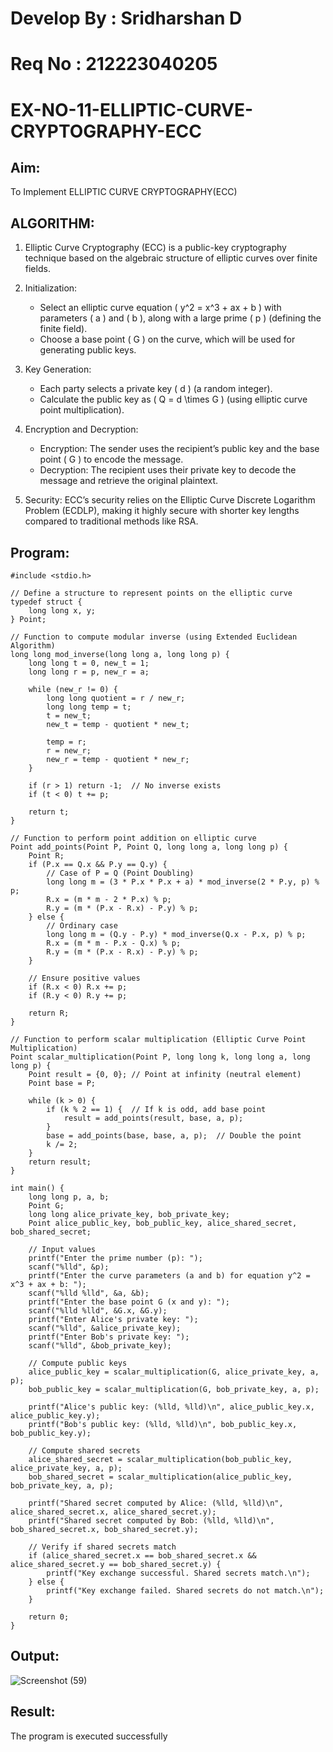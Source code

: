 # Develop By :   Sridharshan D
# Req No : 212223040205
# EX-NO-11-ELLIPTIC-CURVE-CRYPTOGRAPHY-ECC

## Aim:
To Implement ELLIPTIC CURVE CRYPTOGRAPHY(ECC)


## ALGORITHM:

1. Elliptic Curve Cryptography (ECC) is a public-key cryptography technique based on the algebraic structure of elliptic curves over finite fields.

2. Initialization:
   - Select an elliptic curve equation \( y^2 = x^3 + ax + b \) with parameters \( a \) and \( b \), along with a large prime \( p \) (defining the finite field).
   - Choose a base point \( G \) on the curve, which will be used for generating public keys.

3. Key Generation:
   - Each party selects a private key \( d \) (a random integer).
   - Calculate the public key as \( Q = d \times G \) (using elliptic curve point multiplication).

4. Encryption and Decryption:
   - Encryption: The sender uses the recipient’s public key and the base point \( G \) to encode the message.
   - Decryption: The recipient uses their private key to decode the message and retrieve the original plaintext.

5. Security: ECC’s security relies on the Elliptic Curve Discrete Logarithm Problem (ECDLP), making it highly secure with shorter key lengths compared to traditional methods like RSA.

## Program:
```
#include <stdio.h>

// Define a structure to represent points on the elliptic curve
typedef struct {
    long long x, y;
} Point;

// Function to compute modular inverse (using Extended Euclidean Algorithm)
long long mod_inverse(long long a, long long p) {
    long long t = 0, new_t = 1;
    long long r = p, new_r = a;
    
    while (new_r != 0) {
        long long quotient = r / new_r;
        long long temp = t;
        t = new_t;
        new_t = temp - quotient * new_t;
        
        temp = r;
        r = new_r;
        new_r = temp - quotient * new_r;
    }
    
    if (r > 1) return -1;  // No inverse exists
    if (t < 0) t += p;
    
    return t;
}

// Function to perform point addition on elliptic curve
Point add_points(Point P, Point Q, long long a, long long p) {
    Point R;
    if (P.x == Q.x && P.y == Q.y) {
        // Case of P = Q (Point Doubling)
        long long m = (3 * P.x * P.x + a) * mod_inverse(2 * P.y, p) % p;
        R.x = (m * m - 2 * P.x) % p;
        R.y = (m * (P.x - R.x) - P.y) % p;
    } else {
        // Ordinary case
        long long m = (Q.y - P.y) * mod_inverse(Q.x - P.x, p) % p;
        R.x = (m * m - P.x - Q.x) % p;
        R.y = (m * (P.x - R.x) - P.y) % p;
    }

    // Ensure positive values
    if (R.x < 0) R.x += p;
    if (R.y < 0) R.y += p;

    return R;
}

// Function to perform scalar multiplication (Elliptic Curve Point Multiplication)
Point scalar_multiplication(Point P, long long k, long long a, long long p) {
    Point result = {0, 0}; // Point at infinity (neutral element)
    Point base = P;

    while (k > 0) {
        if (k % 2 == 1) {  // If k is odd, add base point
            result = add_points(result, base, a, p);
        }
        base = add_points(base, base, a, p);  // Double the point
        k /= 2;
    }
    return result;
}

int main() {
    long long p, a, b;
    Point G;
    long long alice_private_key, bob_private_key;
    Point alice_public_key, bob_public_key, alice_shared_secret, bob_shared_secret;

    // Input values
    printf("Enter the prime number (p): ");
    scanf("%lld", &p);
    printf("Enter the curve parameters (a and b) for equation y^2 = x^3 + ax + b: ");
    scanf("%lld %lld", &a, &b);
    printf("Enter the base point G (x and y): ");
    scanf("%lld %lld", &G.x, &G.y);
    printf("Enter Alice's private key: ");
    scanf("%lld", &alice_private_key);
    printf("Enter Bob's private key: ");
    scanf("%lld", &bob_private_key);

    // Compute public keys
    alice_public_key = scalar_multiplication(G, alice_private_key, a, p);
    bob_public_key = scalar_multiplication(G, bob_private_key, a, p);

    printf("Alice's public key: (%lld, %lld)\n", alice_public_key.x, alice_public_key.y);
    printf("Bob's public key: (%lld, %lld)\n", bob_public_key.x, bob_public_key.y);

    // Compute shared secrets
    alice_shared_secret = scalar_multiplication(bob_public_key, alice_private_key, a, p);
    bob_shared_secret = scalar_multiplication(alice_public_key, bob_private_key, a, p);

    printf("Shared secret computed by Alice: (%lld, %lld)\n", alice_shared_secret.x, alice_shared_secret.y);
    printf("Shared secret computed by Bob: (%lld, %lld)\n", bob_shared_secret.x, bob_shared_secret.y);

    // Verify if shared secrets match
    if (alice_shared_secret.x == bob_shared_secret.x && alice_shared_secret.y == bob_shared_secret.y) {
        printf("Key exchange successful. Shared secrets match.\n");
    } else {
        printf("Key exchange failed. Shared secrets do not match.\n");
    }

    return 0;
}
```



## Output:
![Screenshot (59)](https://github.com/user-attachments/assets/036c702b-2e78-4866-a5e2-6cd68027af0a)



## Result:
The program is executed successfully

